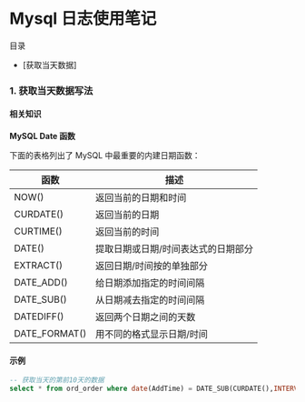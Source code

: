 Mysql 日志使用笔记
===
目录
- [获取当天数据]
### 1. 获取当天数据写法

#### 相关知识

**MySQL Date 函数**

下面的表格列出了 MySQL 中最重要的内建日期函数：

函数|描述
-|-
NOW()	|返回当前的日期和时间
CURDATE()	|返回当前的日期
CURTIME()	|返回当前的时间
DATE()	|提取日期或日期/时间表达式的日期部分
EXTRACT()	|返回日期/时间按的单独部分
DATE_ADD()	|给日期添加指定的时间间隔
DATE_SUB()	|从日期减去指定的时间间隔
DATEDIFF()	|返回两个日期之间的天数
DATE_FORMAT()	|用不同的格式显示日期/时间

#### 示例

```sql
-- 获取当天的第前10天的数据
select * from ord_order where date(AddTime) = DATE_SUB(CURDATE(),INTERVAL 10 DAY);
```